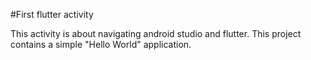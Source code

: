 #First flutter activity

This activity is about navigating android studio and flutter. This project contains a simple "Hello World" application.
